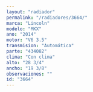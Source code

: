 ```yaml
---
layout: "radiador"
permalink: "/radiadores/3664/"
marca: "Lincoln"
modelo: "MKX"
ano: "2014"
motor: "V6 3.5"
transmision: "Automática"
parte: "434082"
clima: "Con clima"
alto: "28 3/4"
ancho: "19 3/8"
observaciones: ""
id: "3664"
---
```


